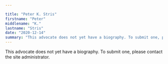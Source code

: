 ```yaml
---

title: "Peter K. Stris"
firstname: "Peter"
middlename: "K."
lastname: "Stris"
date: "2020-12-14"
summary: "This advocate does not yet have a biography. To submit one, please contact the site administrator."
---
```

This advocate does not yet have a biography. To submit one, please contact the site administrator.

